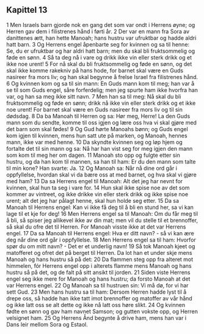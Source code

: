 ## Kapittel 13

1 Men Israels barn gjorde nok en gang det som var ondt i Herrens øyne; og Herren gav dem i filistrenes hånd i førti år.
2 Der var en mann fra Sora av danittenes ætt, han hette Manoah; hans hustru var ufruktbar og hadde aldri hatt barn.
3 Og Herrens engel åpenbarte seg for kvinnen og sa til henne: Se, du er ufruktbar og har aldri hatt barn; men du skal bli fruktsommelig og føde en sønn.
4 Så ta deg nå i vare og drikk ikke vin eller sterk drikk og et ikke noe urent!
5 For nå skal du bli fruktsommelig og føde en sønn, og det skal ikke komme rakekniv på hans hode, for barnet skal være en Guds nasireer fra mors liv; og han skal begynne å frelse Israel fra filistrenes hånd.
6 Og kvinnen kom og sa til sin mann: En Guds mann kom til meg; han var å se til som Guds engel, såre forferdelig; men jeg spurte ham ikke hvorfra han var, og han sa meg ikke sitt navn.
7 Men han sa til meg: Nå skal du bli fruktsommelig og føde en sønn; drikk nå ikke vin eller sterk drikk og et ikke noe urent! For barnet skal være en Guds nasireer fra mors liv og til sin dødsdag.
8 Da ba Manoah til Herren og sa: Hør meg, Herre! La den Guds mann som du sendte, komme til oss igjen og lære oss hva vi skal gjøre med det barn som skal fødes!
9 Og Gud hørte Manoahs bønn; og Guds engel kom igjen til kvinnen, mens hun satt ute på marken, og Manoah, hennes mann, ikke var med henne.
10 Da skyndte kvinnen seg og løp hjem og fortalte det til sin mann og sa: Nå har han vist seg for meg igjen den mann som kom til meg her om dagen.
11 Manoah sto opp og fulgte etter sin hustru, og da han kom til mannen, sa han til ham: Er du den mann som talte til min kone? Han svarte: Ja.
12 Og Manoah sa: Når nå dine ord går i oppfyllelse, hvordan skal vi da bære oss at med barnet, og hva skal vi gjøre med ham?
13 Da sa Herrens engel til Manoah: Alt det jeg har nevnt for kvinnen, skal hun ta seg i vare for.
14 Hun skal ikke spise noe av det som kommer av vintreet, og ikke drikke vin eller sterk drikk og ikke spise noe urent; alt det jeg har pålagt henne, skal hun holde seg etter.
15 Da sa Manoah til Herrens engel: Kan vi ikke få deg til å bli en stund her, sa vi kan lage til et kje for deg!
16 Men Herrens engel sa til Manoah: Om du får meg til å bli, så spiser jeg allikevel ikke av din mat; men vil du stelle til et brennoffer, så skal du ofre det til Herren. For Manoah visste ikke at det var Herrens engel.
17 Da sa Manoah til Herrens engel: Hva er ditt navn? - så vi kan ære deg når dine ord går i oppfyllelse.
18 Men Herrens engel sa til ham: Hvorfor spør du om mitt navn? - Det er et underlig navn!
19 Så tok Manoah kjeet og matofferet og ofret det på berget til Herren. Da lot han et under skje mens Manoah og hans hustru så på det:
20 Da flammen steg opp fra alteret mot himmelen, fór Herrens engel opp i alterets flamme mens Manoah og hans hustru så på det, og de falt på sitt ansikt til jorden.
21 Siden viste Herrens engel seg ikke mere for Manoah og hans hustru; da forsto Manoah at det var Herrens engel.
22 Og Manoah sa til hustruen sin: Vi må dø, for vi har sett Gud.
23 Men hans hustru sa til ham: Dersom Herren hadde lyst til å drepe oss, så hadde han ikke tatt imot brennoffer og matoffer av vår hånd og ikke latt oss se alt dette og ikke nå latt oss høre slikt.
24 Og kvinnen fødte en sønn og gav ham navnet Samson; og gutten vokste opp, og Herren velsignet ham.
25 Og Herrens Ånd begynte å drive ham, mens han var i Dans leir mellom Sora og Estaol.
